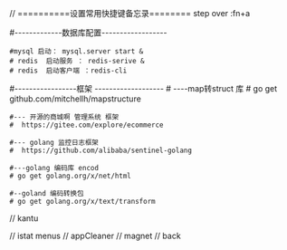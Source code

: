 // ==========设置常用快捷键备忘录========
step over :fn+a


#-------------数据库配置------------------

    #mysql 启动： mysql.server start &
    # redis  启动服务 ： redis-serive &
    # redis  启动客户端 ：redis-cli

#-----------------框架 -------------------
    # ----map转struct 库
    # go get github.com/mitchellh/mapstructure

    #--- 开源的商城啊 管理系统 框架
    #  https://gitee.com/explore/ecommerce

    #--- golang 监控日志框架
    #  https://github.com/alibaba/sentinel-golang

    #---golang 编码库 encod
    # go get golang.org/x/net/html

    #--goland 编码转换包
    # go get golang.org/x/text/transform


// kantu

 // istat menus
 // appCleaner
 // magnet
 // back















